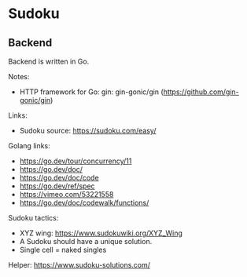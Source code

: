 # Sudoku

## Backend
Backend is written in Go.

Notes:
- HTTP framework for Go: gin: gin-gonic/gin (https://github.com/gin-gonic/gin)

Links:
- Sudoku source: https://sudoku.com/easy/

Golang links:
- https://go.dev/tour/concurrency/11
- https://go.dev/doc/
- https://go.dev/doc/code
- https://go.dev/ref/spec
- https://vimeo.com/53221558
- https://go.dev/doc/codewalk/functions/


Sudoku tactics:
- XYZ wing: https://www.sudokuwiki.org/XYZ_Wing
- A Sudoku should have a unique solution.
- Single cell = naked singles

Helper: https://www.sudoku-solutions.com/
